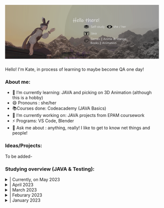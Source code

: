 
![Little about-me!](banner.png)

### 
Hello! I'm Kate, in process of learning to maybe become QA one day!

### About me:
- 🌱 I’m currently learning: JAVA and picking on 3D Animation (although this is a hobby)
- 😄 Pronouns : she/her
- 📚Courses done: Codeacademy (JAVA Basics) 
- 🔭 I’m currently working on: JAVA projects from EPAM coursework
- ⚡ Programs: VS Code, Blender
- 💬 Ask me about : anything, really! I like to get to know net things and people!

### Ideas/Projects:
To be added-

### Studying overview (JAVA & Testing):

<details>
<summary>| Currently, on May 2023  </summary>

 - EPAM

        - Automated testing Basisc in Java (continuation)

- uTest

     - Continuation on uTest pratice cycles
    (Charles Proxy, Challenge cycles)
</details>
<details>
<summary>| April 2023</summary>

 - EPAM

        - Software Development Methologies

        - Introduction to Testing

        - Version Control with Git

        - Automated testing Basisc in Java (began)

- uTest
        - Continuation on uTest pratice cycles
        (Computer Testing, Mobile Testing)

</details>
<details>
<summary>| March 2023</summary>

- CodeAcademy

        - Started JAVA Basics course (free parts)

- uTest

        - Completed the uTest Academy courses on testing

        - Started on running uTest Academy testing pratice cycles
         (Introuduction To Testing, Computer Testing)

</details>
<details>
<summary>| Feburary 2023</summary>

- ISTQB specifications continuation, including:

    - partaking in GoIT 4 day marathon QA testing basics (13.02 - 19.02)

      (basic of bug hunting, writing test cases (using TestRail),writing and completing bug report (using Jira))

- Started EPAM Academy (Computer Science Basics)

- First "Hello World!" in JAVA

</details>

<details>
<summary>| January 2023</summary>

(Actually began my studies mid-January)

- ISTQB specifications (started learning the basics)

- I made this account and started learning about GIT and Github as a whole!
</details>













